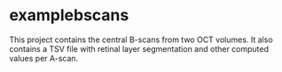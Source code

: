 # examplebscans

This project contains the central B-scans from two OCT volumes. It also contains a TSV file with retinal layer segmentation and other computed values per A-scan.

